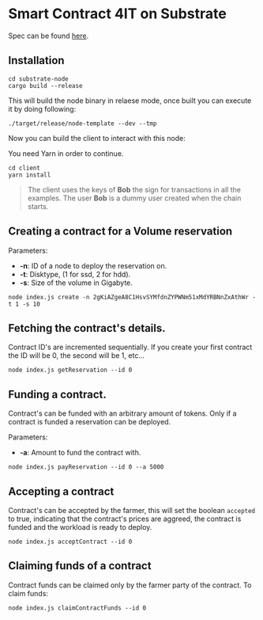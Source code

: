 # Smart Contract 4IT on Substrate

Spec can be found [here](./spec.md).

## Installation

```
cd substrate-node
cargo build --release
```

This will build the node binary in relaese mode, once built you can execute it by doing following:

`./target/release/node-template --dev --tmp`

Now you can build the client to interact with this node:

You need Yarn in order to continue.

```
cd client
yarn install
```

> The client uses the keys of **Bob** the sign for transactions in all the examples. The user **Bob** is a dummy user created when the chain starts.

## Creating a contract for a Volume reservation

Parameters:

* **-n**: ID of a node to deploy the reservation on.
* **-t**: Disktype, (1 for ssd, 2 for hdd).
* **-s**: Size of the volume in Gigabyte.

`node index.js create -n 2gKiAZgeA8C1HsvSYMfdnZYPWNm51xMdYRBNnZxAthWr -t 1 -s 10`

## Fetching the contract's details.

Contract ID's are incremented sequentially. If you create your first contract the ID will be 0, the second will be 1, etc...

`node index.js getReservation --id 0`

## Funding a contract.

Contract's can be funded with an arbitrary amount of tokens. Only if a contract is funded a reservation can be deployed.

Parameters:

* **-a**: Amount to fund the contract with.

`node index.js payReservation --id 0 --a 5000`

## Accepting a contract

Contract's can be accepted by the farmer, this will set the boolean `accepted` to true, indicating that the contract's prices are aggreed, the contract is funded and the workload is ready to deploy.

`node index.js acceptContract --id 0`

## Claiming funds of a contract

Contract funds can be claimed only by the farmer party of the contract. To claim funds:

`node index.js claimContractFunds --id 0`